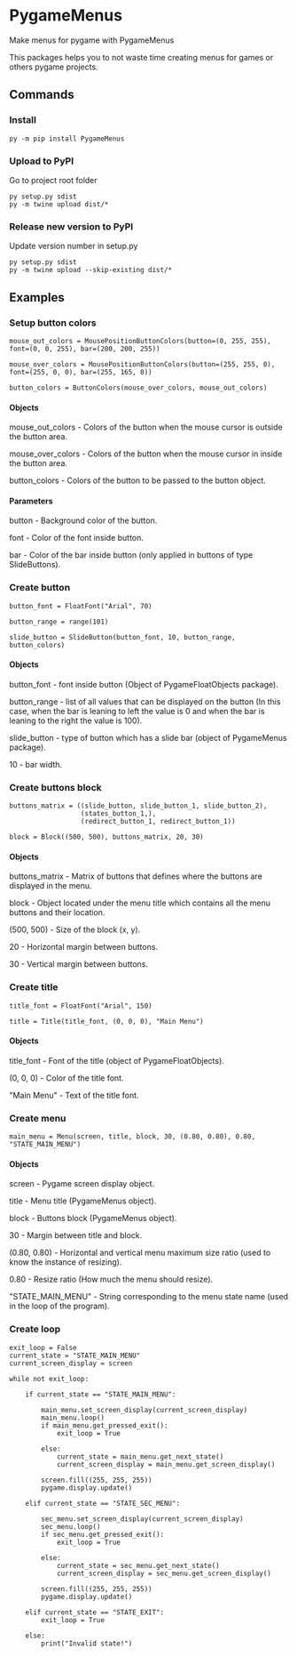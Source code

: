 # PygameMenus
Make menus for pygame with PygameMenus

This packages helps you to not waste time creating menus for games or others pygame projects.

## Commands

### Install

```
py -m pip install PygameMenus
```

### Upload to PyPI

Go to project root folder
```
py setup.py sdist
py -m twine upload dist/*
```

### Release new version to PyPI

Update version number in setup.py
```
py setup.py sdist
py -m twine upload --skip-existing dist/*
```

## Examples

### Setup button colors

```
mouse_out_colors = MousePositionButtonColors(button=(0, 255, 255), font=(0, 0, 255), bar=(200, 200, 255))

mouse_over_colors = MousePositionButtonColors(button=(255, 255, 0), font=(255, 0, 0), bar=(255, 165, 0))

button_colors = ButtonColors(mouse_over_colors, mouse_out_colors)
```
#### Objects
mouse_out_colors - Colors of the button when the mouse cursor is outside the button area.

mouse_over_colors - Colors of the button when the mouse cursor in inside the button area.

button_colors - Colors of the button to be passed to the button object.

#### Parameters
button - Background color of the button.

font - Color of the font inside button.

bar - Color of the bar inside button (only applied in buttons of type SlideButtons).

### Create button

```
button_font = FloatFont("Arial", 70)

button_range = range(101)

slide_button = SlideButton(button_font, 10, button_range, button_colors)
```
#### Objects
button_font - font inside button (Object of PygameFloatObjects package).

button_range - list of all values that can be displayed on the button (In this case, when the bar is leaning to left the value is 0 and when the bar is leaning to the right the value is 100).

slide_button - type of button which has a slide bar (object of PygameMenus package).

10 - bar width.

### Create buttons block

```
buttons_matrix = ((slide_button, slide_button_1, slide_button_2),
                  (states_button_1,),
                  (redirect_button_1, redirect_button_1))
                                 
block = Block((500, 500), buttons_matrix, 20, 30)
```
#### Objects
buttons_matrix - Matrix of buttons that defines where the buttons are displayed in the menu.

block - Object located under the menu title which contains all the menu buttons and their location.

(500, 500) - Size of the block (x, y).

20 - Horizontal margin between buttons.

30 - Vertical margin between buttons.

### Create title

```
title_font = FloatFont("Arial", 150)

title = Title(title_font, (0, 0, 0), "Main Menu")
```
#### Objects
title_font - Font of the title (object of PygameFloatObjects).

(0, 0, 0) - Color of the title font.

"Main Menu" - Text of the title font.

### Create menu

```
main_menu = Menu(screen, title, block, 30, (0.80, 0.80), 0.80, "STATE_MAIN_MENU")
```
#### Objects
screen - Pygame screen display object.

title - Menu title (PygameMenus object).

block - Buttons block (PygameMenus object).

30 - Margin between title and block.

(0.80, 0.80) - Horizontal and vertical menu maximum size ratio (used to know the instance of resizing).

0.80 - Resize ratio (How much the menu should resize).

"STATE_MAIN_MENU" - String corresponding to the menu state name (used in the loop of the program).

### Create loop

```
exit_loop = False
current_state = "STATE_MAIN_MENU"
current_screen_display = screen

while not exit_loop:

    if current_state == "STATE_MAIN_MENU":

        main_menu.set_screen_display(current_screen_display)
        main_menu.loop()
        if main_menu.get_pressed_exit():
            exit_loop = True

        else:
            current_state = main_menu.get_next_state()
            current_screen_display = main_menu.get_screen_display()

        screen.fill((255, 255, 255))
        pygame.display.update()

    elif current_state == "STATE_SEC_MENU":

        sec_menu.set_screen_display(current_screen_display)
        sec_menu.loop()
        if sec_menu.get_pressed_exit():
            exit_loop = True

        else:
            current_state = sec_menu.get_next_state()
            current_screen_display = sec_menu.get_screen_display()

        screen.fill((255, 255, 255))
        pygame.display.update()

    elif current_state == "STATE_EXIT":
        exit_loop = True

    else:
        print("Invalid state!")
```

